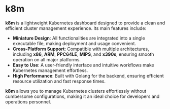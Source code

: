 # k8m

**k8m** is a lightweight Kubernetes dashboard designed to provide a clean and efficient cluster management experience. Its main features include:

- **Miniature Design**: All functionalities are integrated into a single executable file, making deployment and usage convenient.
- **Cross-Platform Support**: Compatible with multiple architectures, including **x86**, **ARM**, **PPC64LE**, **MIPS**, and **x390s**, ensuring smooth operation on all major platforms.
- **Easy to Use**: A user-friendly interface and intuitive workflows make Kubernetes management effortless.
- **High Performance**: Built with Golang for the backend, ensuring efficient resource utilization and fast response times.

**k8m** allows you to manage Kubernetes clusters effortlessly without cumbersome configurations, making it an ideal choice for developers and operations personnel.

